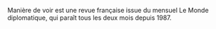 
Manière de voir est une revue française issue du mensuel Le Monde diplomatique, qui paraît tous les deux mois depuis 1987.
